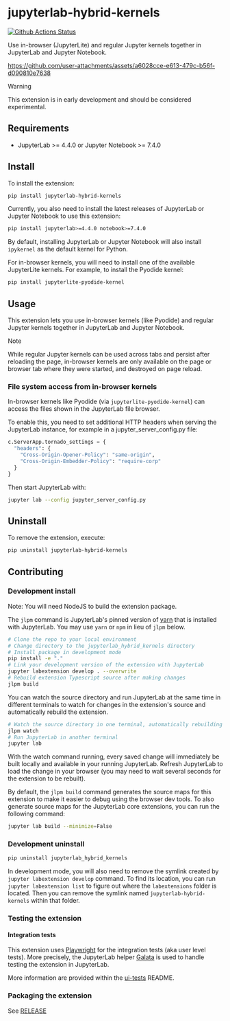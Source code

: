 # jupyterlab-hybrid-kernels

[![Github Actions Status](https://github.com/jtpio/jupyterlab-hybrid-kernels/workflows/Build/badge.svg)](https://github.com/jtpio/jupyterlab-hybrid-kernels/actions/workflows/build.yml)

Use in-browser (JupyterLite) and regular Jupyter kernels together in JupyterLab and Jupyter Notebook.

https://github.com/user-attachments/assets/a6028cce-e613-479c-b56f-d090810e7638

> [!WARNING]
> This extension is in early development and should be considered experimental.

## Requirements

- JupyterLab >= 4.4.0 or Jupyter Notebook >= 7.4.0

## Install

To install the extension:

```bash
pip install jupyterlab-hybrid-kernels
```

Currently, you also need to install the latest releases of JupyterLab or Jupyter Notebook to use this extension:

```bash
pip install jupyterlab>=4.4.0 notebook>=7.4.0
```

By default, installing JupyterLab or Jupyter Notebook will also install `ipykernel` as the default kernel for Python.

For in-browser kernels, you will need to install one of the available JupyterLite kernels. For example, to install the Pyodide kernel:

```bash
pip install jupyterlite-pyodide-kernel
```

## Usage

This extension lets you use in-browser kernels (like Pyodide) and regular Jupyter kernels together in JupyterLab and Jupyter Notebook.

> [!NOTE]
> While regular Jupyter kernels can be used across tabs and persist after reloading the page, in-browser kernels are only available on the page or browser tab where they were started, and destroyed on page reload.

### File system access from in-browser kernels

In-browser kernels like Pyodide (via `jupyterlite-pyodide-kernel`) can access the files shown in the JupyterLab file browser.

To enable this, you need to set additional HTTP headers when serving the JupyterLab instance, for example in a jupyter_server_config.py file:

```python
c.ServerApp.tornado_settings = {
  "headers": {
    "Cross-Origin-Opener-Policy": "same-origin",
    "Cross-Origin-Embedder-Policy": "require-corp"
  }
}
```

Then start JupyterLab with:

```bash
jupyter lab --config jupyter_server_config.py
```

## Uninstall

To remove the extension, execute:

```bash
pip uninstall jupyterlab-hybrid-kernels
```

## Contributing

### Development install

Note: You will need NodeJS to build the extension package.

The `jlpm` command is JupyterLab's pinned version of
[yarn](https://yarnpkg.com/) that is installed with JupyterLab. You may use
`yarn` or `npm` in lieu of `jlpm` below.

```bash
# Clone the repo to your local environment
# Change directory to the jupyterlab_hybrid_kernels directory
# Install package in development mode
pip install -e "."
# Link your development version of the extension with JupyterLab
jupyter labextension develop . --overwrite
# Rebuild extension Typescript source after making changes
jlpm build
```

You can watch the source directory and run JupyterLab at the same time in different terminals to watch for changes in the extension's source and automatically rebuild the extension.

```bash
# Watch the source directory in one terminal, automatically rebuilding when needed
jlpm watch
# Run JupyterLab in another terminal
jupyter lab
```

With the watch command running, every saved change will immediately be built locally and available in your running JupyterLab. Refresh JupyterLab to load the change in your browser (you may need to wait several seconds for the extension to be rebuilt).

By default, the `jlpm build` command generates the source maps for this extension to make it easier to debug using the browser dev tools. To also generate source maps for the JupyterLab core extensions, you can run the following command:

```bash
jupyter lab build --minimize=False
```

### Development uninstall

```bash
pip uninstall jupyterlab_hybrid_kernels
```

In development mode, you will also need to remove the symlink created by `jupyter labextension develop`
command. To find its location, you can run `jupyter labextension list` to figure out where the `labextensions`
folder is located. Then you can remove the symlink named `jupyterlab-hybrid-kernels` within that folder.

### Testing the extension

#### Integration tests

This extension uses [Playwright](https://playwright.dev/docs/intro) for the integration tests (aka user level tests).
More precisely, the JupyterLab helper [Galata](https://github.com/jupyterlab/jupyterlab/tree/master/galata) is used to handle testing the extension in JupyterLab.

More information are provided within the [ui-tests](./ui-tests/README.md) README.

### Packaging the extension

See [RELEASE](RELEASE.md)
